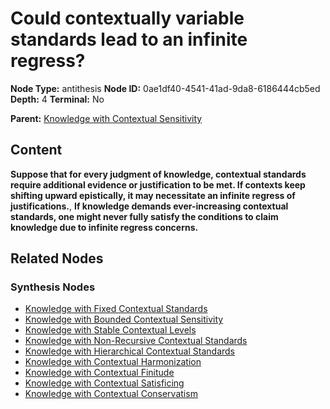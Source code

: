 # Could contextually variable standards lead to an infinite regress?

**Node Type:** antithesis
**Node ID:** 0ae1df40-4541-41ad-9da8-6186444cb5ed
**Depth:** 4
**Terminal:** No

**Parent:** [Knowledge with Contextual Sensitivity](knowledge-with-contextual-sensitivity-synthesis-46d525d5-00aa-421a-a648-e2e691b79795.md)

## Content

**Suppose that for every judgment of knowledge, contextual standards require additional evidence or justification to be met. If contexts keep shifting upward epistically, it may necessitate an infinite regress of justifications.**, **If knowledge demands ever-increasing contextual standards, one might never fully satisfy the conditions to claim knowledge due to infinite regress concerns.**

## Related Nodes

### Synthesis Nodes

- [Knowledge with Fixed Contextual Standards](knowledge-with-fixed-contextual-standards-synthesis-10584ea3-de29-4c88-ad3e-c9bd0a30a073.md)
- [Knowledge with Bounded Contextual Sensitivity](knowledge-with-bounded-contextual-sensitivity-synthesis-774215b0-43e6-4693-9849-76e7797f34a3.md)
- [Knowledge with Stable Contextual Levels](knowledge-with-stable-contextual-levels-synthesis-d26f466b-85b1-48e4-8d5f-d42934c04e8b.md)
- [Knowledge with Non-Recursive Contextual Standards](knowledge-with-non-recursive-contextual-standards-synthesis-0f98ee33-179d-432e-b8c2-def313fd2154.md)
- [Knowledge with Hierarchical Contextual Standards](knowledge-with-hierarchical-contextual-standards-synthesis-8e5d09fd-e020-4124-8036-5ceaf8b409bb.md)
- [Knowledge with Contextual Harmonization](knowledge-with-contextual-harmonization-synthesis-a5db3f1c-9202-46e9-822d-9d918f55c8f1.md)
- [Knowledge with Contextual Finitude](knowledge-with-contextual-finitude-synthesis-330ef1ea-c067-464e-9d63-045ed16bcc56.md)
- [Knowledge with Contextual Satisficing](knowledge-with-contextual-satisficing-synthesis-7b55ca57-6ef8-4726-b067-9f6c17f3dd21.md)
- [Knowledge with Contextual Conservatism](knowledge-with-contextual-conservatism-synthesis-1f0e7751-badd-41f2-acd0-46c77a8b1c09.md)
